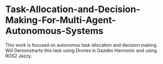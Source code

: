 # Task-Allocation-and-Decision-Making-For-Multi-Agent-Autonomous-Systems
This work is focused on autonomus task allocation and decision making. Will Demonstrarte this task using Drones in Gazebo Harmonic and using ROS2 Jazzy.

